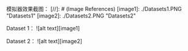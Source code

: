 模拟器效果截图：
[//]: # (Image References)
[image1]: ./Datasets1.PNG "Datasets1"
[image2]: ./Datasets2.PNG "Datasets2"

Dataset 1：
![alt text][image1]

Dataset 2：
![alt text][image2]

